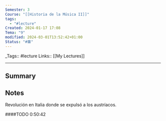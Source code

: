 ```yaml
---
Semester: 3
Course: "[[Historia de la Música II]]"
tags:
  - "#lecture"
Created: 2024-01-17 17:08
Tema: "9"
modified: 2024-03-01T13:52:42+01:00
Status: "#🟥"
---
```


\_Tags::  #lecture 
Links:: [[My Lectures]]
___

## Summary

## Notes

Revolución en Italia donde se expulsó a los austríacos.

####TODO
0:50:42